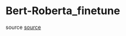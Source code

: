 # Bert-Roberta_finetune
source [source](https://www.kaggle.com/code/onkur7/essay-scoring-bert-finetuning-baseline-model)